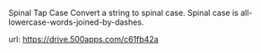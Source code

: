 Spinal Tap Case
Convert a string to spinal case. Spinal case is all-lowercase-words-joined-by-dashes.



url:  https://drive.500apps.com/c61fb42a